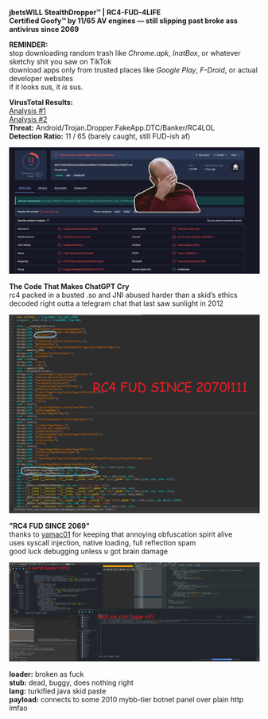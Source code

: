 **jbetsWILL StealthDropper™ | RC4-FUD-4LIFE**  
**Certified Goofy™ by 11/65 AV engines — still slipping past broke ass antivirus since 2069**

**REMINDER:**  
stop downloading random trash like *Chrome.apk*, *InatBox*, or whatever sketchy shit you saw on TikTok  
download apps only from trusted places like *Google Play*, *F-Droid*, or actual developer websites  
if it looks sus, it *is* sus.

**VirusTotal Results:**  
[Analysis #1](https://www.virustotal.com/gui/file/da9c721f0635b6ee07e6e088a4ba84886472634604eb048866d2a78e4937ccaf)  
[Analysis #2](https://www.virustotal.com/gui/file/ceb696bf9e1437c7a32ed2f6b0280b69839064745d67b1ffccd78d245851bbe1)  
**Threat:** Android/Trojan.Dropper.FakeApp.DTC/Banker/RC4LOL  
**Detection Ratio:** 11 / 65 (barely caught, still FUD-ish af)

![VirusTotal Clown Moment](https://raw.githubusercontent.com/can575/androidrat-decrypted/d9d9ea15d7093ead861398e3dc6f4a8c92721245/images/clown.png)

**The Code That Makes ChatGPT Cry**  
rc4 packed in a busted .so and JNI abused harder than a skid’s ethics  
decoded right outta a telegram chat that last saw sunlight in 2012

![RC4 FUD](https://raw.githubusercontent.com/can575/androidrat-decrypted/d9d9ea15d7093ead861398e3dc6f4a8c92721245/images/clown1.png)

**"RC4 FUD SINCE 2069"**  
thanks to [yamac01](https://github.com/yamac01) for keeping that annoying obfuscation spirit alive  
uses syscall injection, native loading, full reflection spam  
good luck debugging unless u got brain damage

![Decompiled Mess](https://raw.githubusercontent.com/can575/androidrat-decrypted/d9d9ea15d7093ead861398e3dc6f4a8c92721245/images/clown2.png)

**loader:** broken as fuck  
**stub:** dead, buggy, does nothing right  
**lang:** turkified java skid paste  
**payload:** connects to some 2010 mybb-tier botnet panel over plain http lmfao